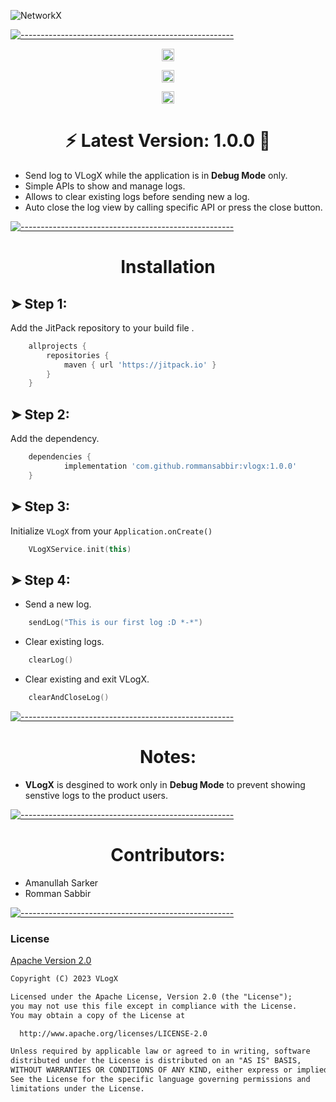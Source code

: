 ![NetworkX](https://user-images.githubusercontent.com/25950083/185731068-480fd969-f18d-439c-938a-6285a50c2be2.png)

[![-----------------------------------------------------](https://raw.githubusercontent.com/andreasbm/readme/master/assets/lines/colored.png)](#getting-started-quick)

 <p align="center">
    <a href="https://android-arsenal.com/details/1/8160"><img alt="Maintained" src="https://img.shields.io/badge/Android%20Arsenal-VLogX-green.svg?style=flat" height="20"/></a>
</p>

 <p align="center">
     <a href="https://github.com/rommansabbir/VLogX"><img alt="Maintained" src="https://img.shields.io/badge/Maintained_Actively%3F-Yes-green.svg" height="20"/></a>
</p>

 <p align="center">
     <a href="https://jitpack.io/#rommansabbir/VLogX"><img alt="JitPack" src="https://img.shields.io/badge/JitPack-Yes-green.svg?style=flat" height="20"/></a>
</p>

<h1 align="center"> ⚡ Latest Version: 1.0.0 🔰</h1>

- Send log to VLogX while the application is in **Debug Mode** only.
- Simple APIs to show and manage logs.
- Allows to clear existing logs before sending new a log.
- Auto close the log view by calling specific API or press the close button.

[![-----------------------------------------------------](https://raw.githubusercontent.com/andreasbm/readme/master/assets/lines/colored.png)](#getting-started-quick)

<h1 align="center">Installation</h1>

## ➤ Step 1:

Add the JitPack repository to your build file .

```gradle
    allprojects {
        repositories {
            maven { url 'https://jitpack.io' }
        }
    }
```

## ➤ Step 2:

Add the dependency.

```gradle
    dependencies {
            implementation 'com.github.rommansabbir:vlogx:1.0.0'
    }
```

## ➤ Step 3:
Initialize `VLogX` from your `Application.onCreate()`
```` kotlin
    VLogXService.init(this)
````

## ➤ Step 4:
- Send a new log.
````kotlin
    sendLog("This is our first log :D *-*")
````

- Clear existing logs.

````kotlin
    clearLog()
````
- Clear existing and exit VLogX.

````kotlin
    clearAndCloseLog()
````

[![-----------------------------------------------------](https://raw.githubusercontent.com/andreasbm/readme/master/assets/lines/colored.png)](#getting-started-quick)


<h1 align="center">Notes:</h1>

- **VLogX** is desgined to work only in **Debug Mode** to prevent showing senstive logs to the product users.


[![-----------------------------------------------------](https://raw.githubusercontent.com/andreasbm/readme/master/assets/lines/colored.png)](#getting-started-quick)

<h1 align="center">Contributors:</h1>

- Amanullah Sarker
- Romman Sabbir


[![-----------------------------------------------------](https://raw.githubusercontent.com/andreasbm/readme/master/assets/lines/colored.png)](#getting-started-quick)



### License

[Apache Version 2.0](http://www.apache.org/licenses/LICENSE-2.0.html)

````html
Copyright (C) 2023 VLogX

Licensed under the Apache License, Version 2.0 (the "License");
you may not use this file except in compliance with the License.
You may obtain a copy of the License at

  http://www.apache.org/licenses/LICENSE-2.0

Unless required by applicable law or agreed to in writing, software
distributed under the License is distributed on an "AS IS" BASIS,
WITHOUT WARRANTIES OR CONDITIONS OF ANY KIND, either express or implied.
See the License for the specific language governing permissions and
limitations under the License.
````
